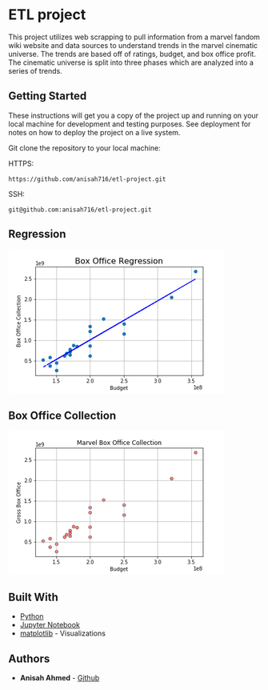 # ETL project 

This project utilizes web scrapping to pull  information from a marvel fandom wiki website and  data sources to understand trends in the marvel cinematic universe. The trends are based off of ratings, budget, and box office profit. The cinematic universe is split into three phases which are analyzed into a series of trends.

## Getting Started

These instructions will get you a copy of the project up and running on your local machine for development and testing purposes. See deployment for notes on how to deploy the project on a live system.

Git clone the repository to your local machine:

HTTPS:
```
https://github.com/anisah716/etl-project.git
```
SSH:
```
git@github.com:anisah716/etl-project.git
```

## Regression


![Image of Graphs](https://github.com/anisah716/etl-project/blob/master/images/linearregression.png)

## Box Office Collection


![Image of Graphs2](https://github.com/anisah716/etl-project/blob/master/images/scatterplot.png)


## Built With

* [Python](https://www.python.org)
* [Jupyter Notebook](https://jupyter.org)
* [matplotlib](https://matplotlib.org) - Visualizations 

## Authors

* **Anisah Ahmed**  - [Github](https://github.com/anisah716)
